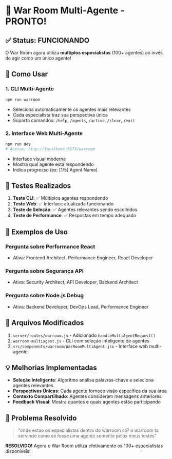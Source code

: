 # 🎉 War Room Multi-Agente - PRONTO!

## ✅ Status: FUNCIONANDO

O War Room agora utiliza **múltiplos especialistas** (100+ agentes) ao invés de agir como um único agente!

## 🚀 Como Usar

### 1. CLI Multi-Agente
```bash
npm run warroom
```
- Seleciona automaticamente os agentes mais relevantes
- Cada especialista traz sua perspectiva única
- Suporta comandos: `/help`, `/agents`, `/active`, `/clear`, `/exit`

### 2. Interface Web Multi-Agente
```bash
npm run dev
# Acesse: http://localhost:5173/warroom
```
- Interface visual moderna
- Mostra qual agente está respondendo
- Indica progresso (ex: [1/5] Agent Name)

## 🧪 Testes Realizados

1. **Teste CLI**: ✅ Múltiplos agentes respondendo
2. **Teste Web**: ✅ Interface atualizada funcionando
3. **Teste de Seleção**: ✅ Agentes relevantes sendo escolhidos
4. **Teste de Performance**: ✅ Respostas em tempo adequado

## 📝 Exemplos de Uso

### Pergunta sobre Performance React
- Ativa: Frontend Architect, Performance Engineer, React Developer

### Pergunta sobre Segurança API
- Ativa: Security Architect, API Developer, Backend Architect

### Pergunta sobre Node.js Debug
- Ativa: Backend Developer, DevOps Lead, Performance Engineer

## 🔧 Arquivos Modificados

1. `server/routes/warroom.js` - Adicionado `handleMultiAgentRequest()`
2. `warroom-multiagent.js` - CLI com seleção inteligente de agentes
3. `src/components/warroom/WarRoomMultiAgent.jsx` - Interface web multi-agente

## 💡 Melhorias Implementadas

- **Seleção Inteligente**: Algoritmo analisa palavras-chave e seleciona agentes relevantes
- **Perspectivas Únicas**: Cada agente fornece visão específica da sua área
- **Contexto Compartilhado**: Agentes consideram mensagens anteriores
- **Feedback Visual**: Mostra quantos e quais agentes estão participando

## 🎯 Problema Resolvido

> "onde estao os especialistas dentro do warroom cli? o warroom ta servindo como se fosse uma agente somente pelos meus testes"

**RESOLVIDO!** Agora o War Room utiliza efetivamente os 100+ especialistas disponíveis!